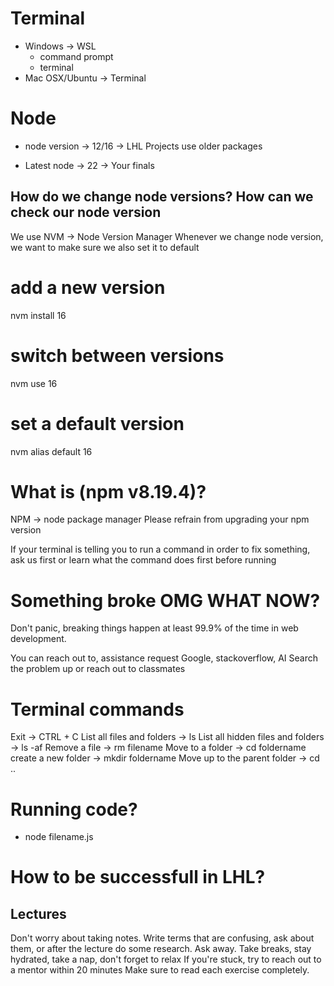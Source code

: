 # Terminal
- Windows -> WSL
    - command prompt
    - terminal
- Mac OSX/Ubuntu -> Terminal

# Node

- node version -> 12/16
-> LHL Projects use older packages

- Latest node -> 22 -> Your finals

## How do we change node versions? How can we check our node version

We use NVM -> Node Version Manager
Whenever we change node version, we want to make sure we also set it to default

# add a new version
nvm install 16

# switch between versions
nvm use 16

# set a default version
nvm alias default 16

# What is (npm v8.19.4)?

NPM -> node package manager
Please refrain from upgrading your npm version

If your terminal is telling you to run a command in order to fix something, ask us first or learn what the command does first before running

# Something broke OMG WHAT NOW?

Don't panic, breaking things happen at least 99.9% of the time in web development.

You can reach out to, assistance request
Google, stackoverflow, AI
Search the problem up or reach out to classmates

# Terminal commands

Exit -> CTRL + C
List all files and folders -> ls
List all hidden files and folders -> ls -af
Remove a file -> rm filename
Move to a folder -> cd foldername
create a new folder -> mkdir foldername
Move up to the parent folder -> cd ..

# Running code?

- node filename.js

# How to be successfull in LHL?

## Lectures

Don't worry about taking notes. Write terms that are confusing, ask about them, or after the lecture do some research.
Ask away.
Take breaks, stay hydrated, take a nap, don't forget to relax
If you're stuck, try to reach out to a mentor within 20 minutes
Make sure to read each exercise completely.


